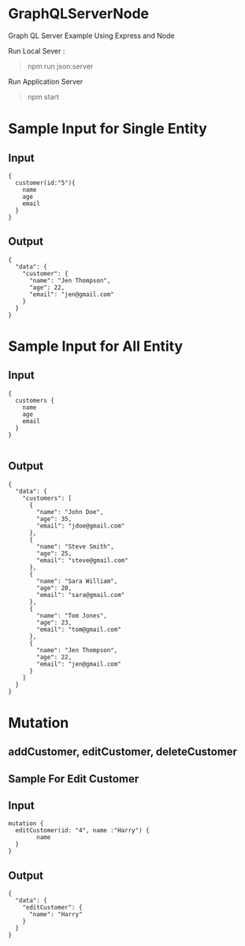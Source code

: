 # GraphQLServerNode

Graph QL Server Example Using Express and Node

Run Local Sever :

> npm run json:server

Run Application Server

> npm start

# Sample Input for Single Entity

## Input

```
{
  customer(id:"5"){
    name
    age
    email
  }
}

```

## Output

```
{
  "data": {
    "customer": {
      "name": "Jen Thompson",
      "age": 22,
      "email": "jen@gmail.com"
    }
  }
}
```

# Sample Input for All Entity

## Input

```
{
  customers {
    name
    age
    email
  }
}


```

## Output

```
{
  "data": {
    "customers": [
      {
        "name": "John Doe",
        "age": 35,
        "email": "jdoe@gmail.com"
      },
      {
        "name": "Steve Smith",
        "age": 25,
        "email": "steve@gmail.com"
      },
      {
        "name": "Sara William",
        "age": 20,
        "email": "sara@gmail.com"
      },
      {
        "name": "Tom Jones",
        "age": 23,
        "email": "tom@gmail.com"
      },
      {
        "name": "Jen Thompson",
        "age": 22,
        "email": "jen@gmail.com"
      }
    ]
  }
}

```

# Mutation

## addCustomer, editCustomer, deleteCustomer

## Sample For Edit Customer

## Input

```
mutation {
  editCustomer(id: "4", name :"Harry") {
		name
  }
}
```

## Output

```
{
  "data": {
    "editCustomer": {
      "name": "Harry"
    }
  }
}
```
